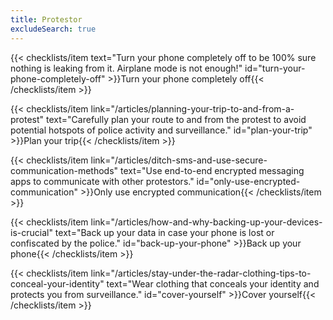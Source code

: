 ```yaml
---
title: Protestor
excludeSearch: true
---
```

{{< checklists/item text="Turn your phone completely off to be 100% sure nothing is leaking from it. Airplane mode is not enough!" id="turn-your-phone-completely-off" >}}Turn your phone completely off{{< /checklists/item >}}

{{< checklists/item link="/articles/planning-your-trip-to-and-from-a-protest" text="Carefully plan your route to and from the protest to avoid potential hotspots of police activity and surveillance." id="plan-your-trip" >}}Plan your trip{{< /checklists/item >}}

{{< checklists/item link="/articles/ditch-sms-and-use-secure-communication-methods" text="Use end-to-end encrypted messaging apps to communicate with other protestors." id="only-use-encrypted-communication" >}}Only use encrypted communication{{< /checklists/item >}}

{{< checklists/item link="/articles/how-and-why-backing-up-your-devices-is-crucial" text="Back up your data in case your phone is lost or confiscated by the police." id="back-up-your-phone" >}}Back up your phone{{< /checklists/item >}}

{{< checklists/item link="/articles/stay-under-the-radar-clothing-tips-to-conceal-your-identity" text="Wear clothing that conceals your identity and protects you from surveillance." id="cover-yourself" >}}Cover yourself{{< /checklists/item >}}